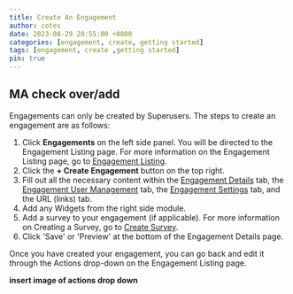 ```yaml
---
title: Create An Engagement
author: cotes
date: 2023-08-29 20:55:00 +0800
categories: [engagement, create, getting started]
tags: [engagement, create ,getting started]
pin: true
---
```


## MA check over/add

Engagements can only be created by Superusers. The steps to create an engagement are as follows:

1. Click **Engagements** on the left side panel. You will be directed to the Engagement Listing page. For more information on the Engagement Listing page, go to [Engagement Listing](/met-guide/posts/engagement-listing/).
2. Click the **+ Create Engagement** button on the top right.
3. Fill out all the necessary content within the [Engagement Details](/met-guide/posts/engagement-details/) tab, the [Engagement User Management](/met-guide/posts/engagement-UM/) tab, the [Engagement Settings](/met-guide/posts/engagement-settings/) tab, and the URL (links) tab.
4. Add any Widgets from the right side module.
5. Add a survey to your engagement (if applicable). For more information on Creating a Survey, go to [Create Survey](/met-guide/posts/create-survey/).
6. Click 'Save' or 'Preview' at the bottom of the Engagement Details page.

Once you have created your engagement, you can go back and edit it through the Actions drop-down on the Engagement Listing page.

 **insert image of actions drop down**


